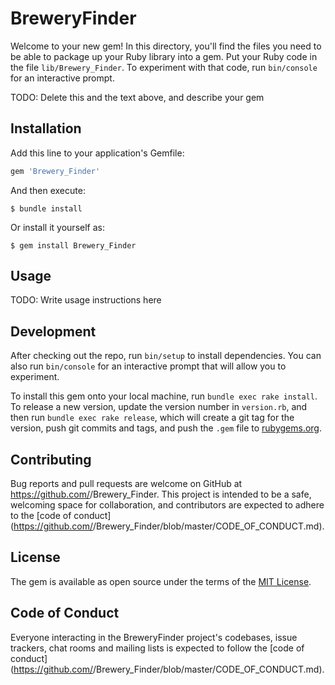 # BreweryFinder

Welcome to your new gem! In this directory, you'll find the files you need to be able to package up your Ruby library into a gem. Put your Ruby code in the file `lib/Brewery_Finder`. To experiment with that code, run `bin/console` for an interactive prompt.

TODO: Delete this and the text above, and describe your gem

## Installation

Add this line to your application's Gemfile:

```ruby
gem 'Brewery_Finder'
```

And then execute:

    $ bundle install

Or install it yourself as:

    $ gem install Brewery_Finder

## Usage

TODO: Write usage instructions here

## Development

After checking out the repo, run `bin/setup` to install dependencies. You can also run `bin/console` for an interactive prompt that will allow you to experiment.

To install this gem onto your local machine, run `bundle exec rake install`. To release a new version, update the version number in `version.rb`, and then run `bundle exec rake release`, which will create a git tag for the version, push git commits and tags, and push the `.gem` file to [rubygems.org](https://rubygems.org).

## Contributing

Bug reports and pull requests are welcome on GitHub at https://github.com/<github username>/Brewery_Finder. This project is intended to be a safe, welcoming space for collaboration, and contributors are expected to adhere to the [code of conduct](https://github.com/<github username>/Brewery_Finder/blob/master/CODE_OF_CONDUCT.md).


## License

The gem is available as open source under the terms of the [MIT License](https://opensource.org/licenses/MIT).

## Code of Conduct

Everyone interacting in the BreweryFinder project's codebases, issue trackers, chat rooms and mailing lists is expected to follow the [code of conduct](https://github.com/<github username>/Brewery_Finder/blob/master/CODE_OF_CONDUCT.md).
